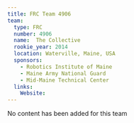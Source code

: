 ```yaml
---
title: FRC Team 4906
team:
  type: FRC
  number: 4906
  name:  The Collective
  rookie_year: 2014
  location: Waterville, Maine, USA
  sponsors:
    - Robotics Institute of Maine
    - Maine Army National Guard
    - Mid-Maine Technical Center
  links:
    Website: 
---
```

No content has been added for this team